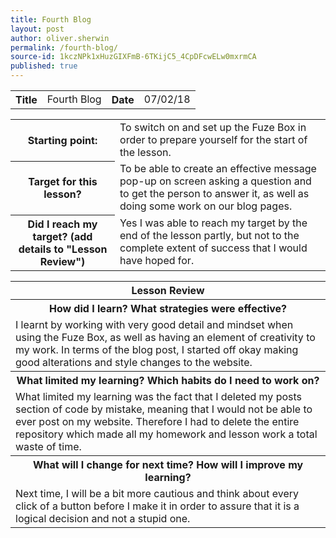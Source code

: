 ```yaml
---
title: Fourth Blog
layout: post
author: oliver.sherwin
permalink: /fourth-blog/
source-id: 1kczNPk1xHuzGIXFmB-6TKijC5_4CpDFcwELw0mxrmCA
published: true
---
```

<table>
  <tr>
    <th>Title</th>
    <td>Fourth Blog</td>
    <th>Date</th>
    <td>07/02/18</td>
  </tr>
</table>


<table>
  <tr>
    <th>Starting point:</th>
    <td>To switch on and set up the Fuze Box in order to prepare yourself for the start of the lesson.</td>
  </tr>
  <tr>
    <th>Target for this lesson?</th>
    <td>To be able to create an effective message pop-up on screen asking a question and to get the person to answer it, as well as doing some work on our blog pages.</td>
  </tr>
  <tr>
    <th>Did I reach my target?
(add details to "Lesson Review")</th>
    <td>Yes I was able to reach my target by the end of the lesson partly, but not to the complete extent of success that I would have hoped for.</td>
  </tr>
</table>


<table>
  <tr>
    <th>Lesson Review</th>
  </tr>
  <tr>
    <th>How did I learn? What strategies were effective?</th>
  </tr>
  <tr>
    <td>I learnt by working with very good detail and mindset when using the Fuze Box, as well as having an element of creativity to my work. In terms of the blog post, I started off okay making good alterations and style changes to the website.</td>
  </tr>
  <tr>
    <th>What limited my learning? Which habits do I need to work on?</th>
  </tr>
  <tr>
    <td>What limited my learning was the fact that I deleted my posts section of code by mistake, meaning that I would not be able to ever post on my website. Therefore I had to delete the entire repository which made all my homework and lesson work a total waste of time.</td>
  </tr>
  <tr>
    <th>What will I change for next time? How will I improve my learning?</th>
  </tr>
  <tr>
    <td>Next time, I will be a bit more cautious and think about every click of a button before I make it in order to assure that it is a logical decision and not a stupid one.</td>
  </tr>
</table>


